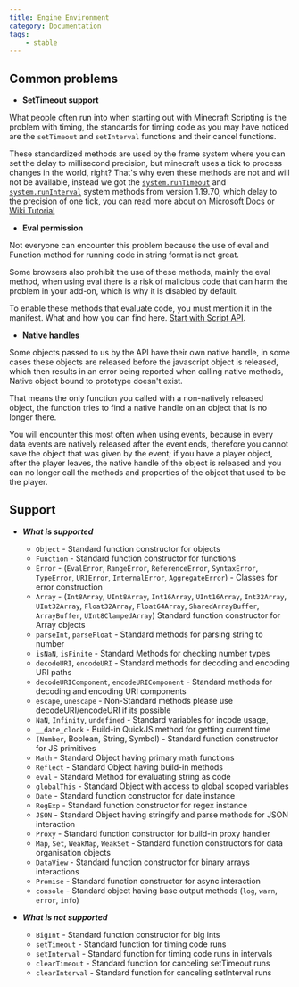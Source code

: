 ```yaml
---
title: Engine Environment
category: Documentation
tags:
    - stable
---
```



## Common problems

- **SetTimeout support**

What people often run into when starting out with Minecraft Scripting is the problem with timing, the standards for timing code as you may have noticed are the `setTimeout` and `setInterval` functions and their cancel functions.

These standardized methods are used by the frame system where you can set the delay to millisecond precision, but minecraft uses a tick to process changes in the world, right? That's why even these methods are not and will not be available, instead we got the [`system.runTimeout`](https://learn.microsoft.com/en-us/minecraft/creator/scriptapi/minecraft/server/system#runtimeout) and [`system.runInterval`](https://learn.microsoft.com/en-us/minecraft/creator/scriptapi/minecraft/server/system#runinterval) system methods from version 1.19.70, which delay to the precision of one tick, you can read more about on [Microsoft Docs](https://learn.microsoft.com/en-us/minecraft/creator/scriptapi/minecraft/server/system) or [Wiki Tutorial](/scripting/script-server#scheduling)

- **Eval permission**

Not everyone can encounter this problem because the use of eval and Function method for running code in string format is not great.

Some browsers also prohibit the use of these methods, mainly the eval method, when using eval there is a risk of malicious code that can harm the problem in your add-on, which is why it is disabled by default.

To enable these methods that evaluate code, you must mention it in the manifest. What and how you can find here. [Start with Script API](/scripting/starting-scripts.md).

- **Native handles**

Some objects passed to us by the API have their own native handle, in some cases these objects are released before the javascript object is released, which then results in an error being reported when calling native methods, Native object bound to prototype doesn't exist.

That means the only function you called with a non-natively released object, the function tries to find a native handle on an object that is no longer there.

You will encounter this most often when using events, because in every data events are natively released after the event ends, therefore you cannot save the object that was given by the event; if you have a player object, after the player leaves, the native handle of the object is released and you can no longer call the methods and properties of the object that used to be the player.

## Support

- ***What is supported***
    - `Object` - Standard function constructor for objects
    - `Function` - Standard function constructor for functions
    - `Error` - (`EvalError`, `RangeError`, `ReferenceError`, `SyntaxError`, `TypeError`, `URIError`, `InternalError`, `AggregateError`) - Classes for error construction
    - `Array` - (`Int8Array`, `UInt8Array`, `Int16Array`, `UInt16Array`, `Int32Array`, `UInt32Array`, `Float32Array`, `Float64Array`, `SharedArrayBuffer`, `ArrayBuffer`, `UInt8ClampedArray`) Standard function constructor for Array objects
    - `parseInt`, `parseFloat` - Standard methods for parsing string to number
    - `isNaN`, `isFinite` - Standard Methods for checking number types
    - `decodeURI`, `encodeURI` - Standard methods for decoding and encoding URI paths
    - `decodeURIComponent`, `encodeURIComponent` - Standard methods for decoding and encoding URI components
    - `escape`, `unescape` - Non-Standard methods please use decodeURI/encodeURI if its possible
    - `NaN`, `Infinity`, `undefined` - Standard variables for incode usage,
    - `__date_clock` - Build-in QuickJS method for getting current time
    - `(Number`, Boolean, String, Symbol) - Standard function constructor for JS primitives
    - `Math` - Standard Object having primary math functions
    - `Reflect` - Standard Object having build-in methods
    - `eval` - Standard Method for evaluating string as code
    - `globalThis` - Standard Object with access to global scoped variables
    - `Date` - Standard function constructor for date instance
    - `RegExp` - Standard function constructor for regex instance
    - `JSON` -  Standard Object having stringify and parse methods for JSON interaction
    - `Proxy` - Standard function constructor for build-in proxy handler
    - `Map`, `Set`, `WeakMap`, `WeakSet` - Standard function constructors for data organisation objects
    - `DataView` - Standard function constructor for binary arrays interactions
    - `Promise` - Standard function constructor for async interaction
    - `console` - Standard object having base output methods (`log`, `warn`, `error`, `info`)

- ***What is not supported***
    - `BigInt` - Standard function constructor for big ints
    - `setTimeout` - Standard function for timing code runs
    - `setInterval` - Standard function for timing code runs in intervals
    - `clearTimeout` - Standard function for canceling setTimeout runs
    - `clearInterval` - Standard function for canceling setInterval runs
